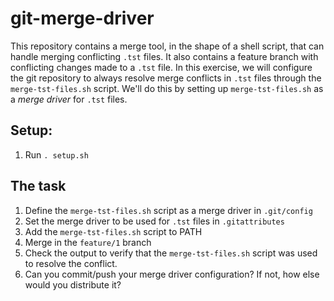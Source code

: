 # git-merge-driver

This repository contains a merge tool, in the shape of a shell script, that can handle merging conflicting `.tst` files.
It also contains a feature branch with conflicting changes made to a `.tst` file.
In this exercise, we will configure the git repository to always resolve merge conflicts in `.tst` files through the `merge-tst-files.sh` script.
We'll do this by setting up `merge-tst-files.sh` as a _merge driver_ for `.tst` files.

## Setup:

1. Run `. setup.sh`

## The task

1. Define the `merge-tst-files.sh` script as a merge driver in `.git/config`
2. Set the merge driver to be used for `.tst` files in `.gitattributes`
3. Add the `merge-tst-files.sh` script to PATH
4. Merge in the `feature/1` branch
5. Check the output to verify that the `merge-tst-files.sh` script was used to resolve the conflict.
6. Can you commit/push your merge driver configuration? If not, how else would you distribute it?
